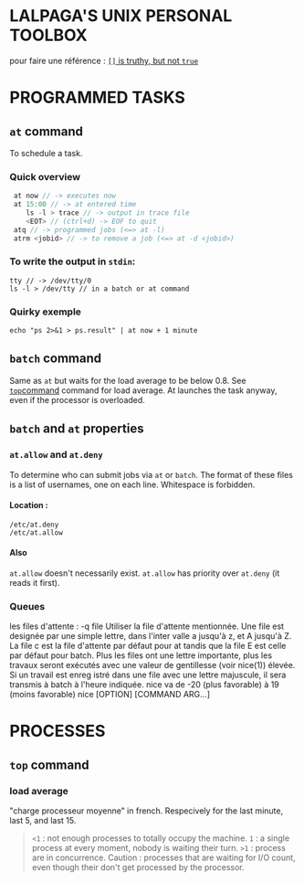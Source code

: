 # LALPAGA'S UNIX PERSONAL TOOLBOX

pour faire une référence : [`[]` is truthy, but not `true`](#-is-truthy-but-not-true)

# PROGRAMMED TASKS

## `at` command
To schedule a task.

### Quick overview
```java
 at now // -> executes now
 at 15:00 // -> at entered time
	ls -l > trace // -> output in trace file
	<EOT> // (ctrl+d) -> EOF to quit 
 atq // -> programmed jobs (<=> at -l)
 atrm <jobid> // -> to remove a job (<=> at -d <jobid>)
```

### To write the output in `stdin`:
```
tty // -> /dev/tty/0
ls -l > /dev/tty // in a batch or at command
```

### Quirky exemple
```
echo "ps 2>&1 > ps.result" | at now + 1 minute
```

## `batch` command
Same as `at` but waits for the load average to be below 0.8. See [`top`command](#top-command) command for load average.
At launches the task anyway, even if the processor is overloaded.

## `batch` and `at` properties
### `at.allow` and `at.deny` 
To determine who can submit jobs via `at` or `batch`.
The format of these files is a list of usernames, one on each line. Whitespace is forbidden. 
#### Location :
```
/etc/at.deny
/etc/at.allow
```
#### Also
`at.allow` doesn't necessarily exist.
`at.allow` has priority over `at.deny` (it reads it first).

### Queues
les files d'attente : -q file Utiliser  la  file d'attente mentionnée.  Une file
               est designée par une simple lettre, dans  l'inter­
               valle  a jusqu'à z, et A jusqu'à Z.  La file c est
               la file d'attente par défaut pour at tandis que la
               file  E est celle par défaut pour batch.  Plus les
               files ont une lettre importante, plus les  travaux
               seront  exécutés  avec  une  valeur de gentillesse
               (voir nice(1)) élevée.  Si un travail  est  enreg­
               istré  dans une file avec une lettre majuscule, il
               sera transmis à batch à l'heure indiquée.
nice va de -20 (plus favorable) à 19 (moins favorable)
nice [OPTION] [COMMAND ARG...]
# PROCESSES
## `top` command 
### load average
"charge processeur moyenne" in french. Respecively for the last minute, last 5, and last 15. 
> `<1` : not enough processes to totally occupy the machine.
> `1` : a single process at every moment, nobody is waiting their turn.
> `>1` : process are in concurrence.  Caution : processes that are waiting for I/O count, even though their don't get processed by the processor.
